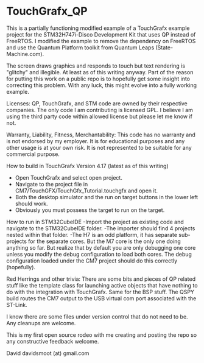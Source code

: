 # TouchGrafx_QP
This is a partially functioning modified example of a TouchGrafx example project for the STM32H747i-Disco Development Kit that uses QP instead of FreeRTOS.  I modified the example to remove the dependency on FreeRTOS and use the Quantum Platform toolkit from Quantum Leaps (State-Machine.com).

The screen draws graphics and responds to touch but text rendering is "glitchy" and illegible.  At least as of this writing anyway.  Part of the reason for putting this work on a public repo is to hopefully get some insight into correcting this problem.  With any luck, this might evolve into a fully working example.

Licenses:
QP, TouchGrafx, and STM code are owned by their respective companies.  The only code I am contributing is licensed GPL.  I believe I am using the third party code within allowed license but please let me know if not.

Warranty, Liability, Fitness, Merchantability:
This code has no warranty and is not endorsed by my employer.  It is for educational purposes and any other usage is at your own risk.  It is not represented to be suitable for any commercial purpose.

How to build in TouchGrafx Version 4.17 (latest as of this writing)
- Open TouchGrafx and select open project.
- Navigate to the project file in CM7/TouchGFX/TouchGfx_Tutorial.touchgfx and open it.
- Both the desktop simulator and the run on target buttons in the lower left should work.  
- Obviously you must possess the target to run on the target.

How to run in STM32CubeIDE
-Import the project as existing code and navigate to the STM32CubeIDE folder.
-The importer should find 4 projects nested within that folder.
-The H7 is an odd platform, it has separate sub-projects for the separate cores.  But the M7 core is the only one doing anything so far.  But realize that by default you are only debugging one core unless you modify the debug configuration to load both cores.  The debug configuration loaded under the CM7 project should do this correctly (hopefully).

Red Herrings and other trivia:
There are some bits and pieces of QP related stuff like the template class for launching active objects that have nothing to do with the integration with TouchGrafx.  Same for the BSP stuff.  The QSPY build routes the CM7 output to the USB virtual com port associated with the ST-Link.

I know there are some files under version control that do not need to be.  Any cleanups are welcome.

This is my first open source rodeo with me creating and posting the repo so any constructive feedback welcome.  

David
davidsmoot (at) gmail.com
